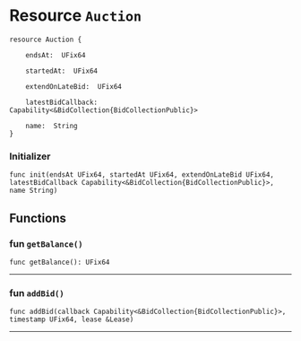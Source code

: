 # Resource `Auction`

```cadence
resource Auction {

    endsAt:  UFix64

    startedAt:  UFix64

    extendOnLateBid:  UFix64

    latestBidCallback:  Capability<&BidCollection{BidCollectionPublic}>

    name:  String
}
```


### Initializer

```cadence
func init(endsAt UFix64, startedAt UFix64, extendOnLateBid UFix64, latestBidCallback Capability<&BidCollection{BidCollectionPublic}>, name String)
```


## Functions

### fun `getBalance()`

```cadence
func getBalance(): UFix64
```

---

### fun `addBid()`

```cadence
func addBid(callback Capability<&BidCollection{BidCollectionPublic}>, timestamp UFix64, lease &Lease)
```

---
